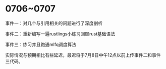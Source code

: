 # 0706~0707

事件一：对几个与引用相关的问题进行了深度剖析

事件二：重新编写一遍rustlings小练习回顾rust基础语法

事件三：练习并且跑通mlfq调度算法

实际情况与预期相比有些延迟，最迟将于7月8日中午12点以前上传事件二和事件三代码。

